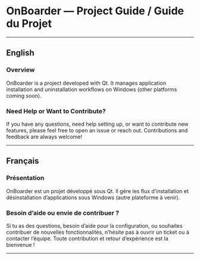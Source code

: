 # OnBoarder — Project Guide / Guide du Projet

---

## English

### Overview

OnBoarder is a project developed with Qt. It manages application installation and uninstallation workflows on Windows (other platforms coming soon).

### Need Help or Want to Contribute?

If you have any questions, need help setting up, or want to contribute new features, please feel free to open an issue or reach out. Contributions and feedback are always welcome!

---

## Français

### Présentation

OnBoarder est un projet développé sous Qt. Il gère les flux d’installation et désinstallation d’applications sous Windows (autre plateforme à venir).

### Besoin d’aide ou envie de contribuer ?

Si tu as des questions, besoin d’aide pour la configuration, ou souhaites contribuer de nouvelles fonctionnalités, n’hésite pas à ouvrir un ticket ou à contacter l’équipe. Toute contribution et retour d’expérience est la bienvenue !

---
